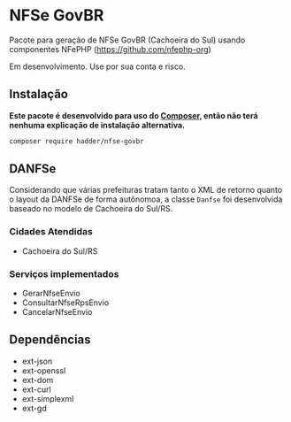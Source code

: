 # NFSe GovBR
Pacote para geração de NFSe GovBR (Cachoeira do Sul) usando componentes NFePHP (https://github.com/nfephp-org)

Em desenvolvimento. Use por sua conta e risco.

## Instalação

**Este pacote é desenvolvido para uso do [Composer](https://getcomposer.org/), então não terá nenhuma explicação de instalação alternativa.**

```bash
composer require hadder/nfse-govbr
```
## DANFSe
Considerando que várias prefeituras tratam tanto o XML de retorno quanto o layout da DANFSe de forma autônomoa, a classe `Danfse` foi desenvolvida baseado no modelo de Cachoeira do Sul/RS.

### Cidades Atendidas
- Cachoeira do Sul/RS

### Serviços implementados
- GerarNfseEnvio
- ConsultarNfseRpsEnvio
- CancelarNfseEnvio

## Dependências
- ext-json
- ext-openssl
- ext-dom
- ext-curl
- ext-simplexml
- ext-gd

